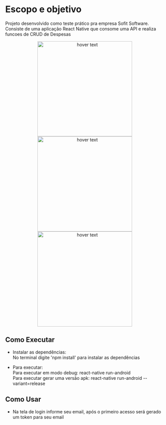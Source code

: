 # Escopo e objetivo

Projeto desenvolvido como teste prático pra empresa Sofit Software. <br/>
Consiste de uma aplicação React Native que consome uma API e realiza funcoes de CRUD de Despesas

<p align="center">
  <img src="https://i.ibb.co/dpNt9dG/Screenshot-2021-10-21-11-09-16-088-com-desafiosofitmobile.jpg" width="300" title="hover text">
  <img src="https://i.ibb.co/fMjt9RZ/Screenshot-2021-10-21-11-09-21-026-com-desafiosofitmobile.jpg" width="300" title="hover text">
  <img src="https://i.ibb.co/WcPVBR0/Screenshot-2021-10-21-11-09-25-095-com-desafiosofitmobile.jpg" width="300" title="hover text">
</p>

## Como Executar

- Instalar as dependências:<br/>
  No terminal digite 'npm install' para instalar as dependências
  
- Para executar:<br/>
  Para executar em modo debug: react-native run-android<br/>
  Para executar gerar uma versão apk: react-native run-android --variant=release

## Como Usar

- Na tela de login informe seu email, após o primeiro acesso será gerado um token para seu email
